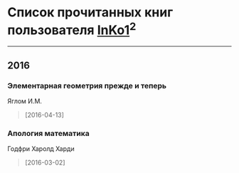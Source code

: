 # Список прочитанных книг пользователя [InKo1](http://vk.com/id274057863)<sup>2</sup>
---

## 2016

### Элементарная геометрия прежде и теперь
Яглом И.М.
> [2016-04-13] 


### Апология математика
Годфри Харолд Харди
> [2016-03-02] 



